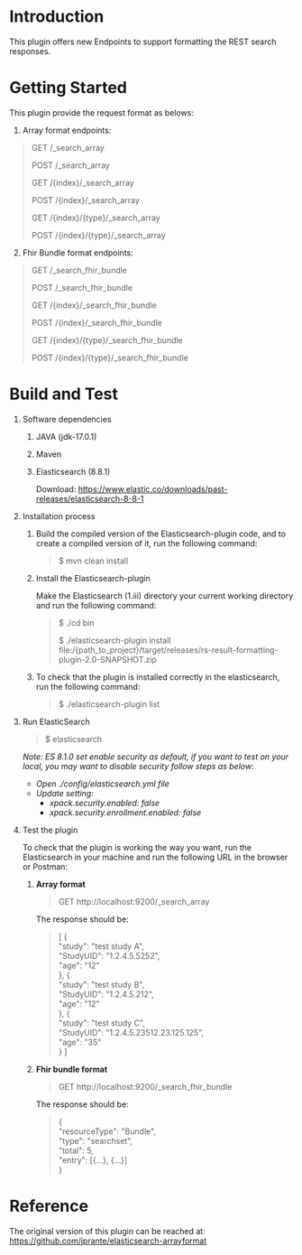 # Introduction 
This plugin offers new Endpoints to support formatting the REST search responses.

# Getting Started
This plugin provide the request format as belows:

1. Array format endpoints:
> GET /_search_array
>
> POST /_search_array
> 
> GET /{index}/_search_array
> 
> POST /{index}/_search_array
> 
> GET /{index}/{type}/_search_array
>
> POST /{index}/{type}/_search_array

2. Fhir Bundle format endpoints:
> GET /_search_fhir_bundle
>
> POST /_search_fhir_bundle
>
> GET /{index}/_search_fhir_bundle
>
> POST /{index}/_search_fhir_bundle
>
> GET /{index}/{type}/_search_fhir_bundle
>
> POST /{index}/{type}/_search_fhir_bundle
# Build and Test
1. Software dependencies 
   1. JAVA (jdk-17.0.1)
   2. Maven
   3. Elasticsearch (8.8.1) 
      
      Download: https://www.elastic.co/downloads/past-releases/elasticsearch-8-8-1

2. Installation process
   1. Build the compiled version of the Elasticsearch-plugin code, and to create a compiled version of it, run the following command:
      > $ mvn clean install
   2. Install the Elasticsearch-plugin

      Make the Elasticsearch (1.iii) directory your current working directory and run the following command:
      > $ ./cd bin
      > 
      > $ ./elasticsearch-plugin install file:/{path_to_project}/target/releases/rs-result-formatting-plugin-2.0-SNAPSHOT.zip
   3. To check that the plugin is installed correctly in the elasticsearch, run the following command:
      > $ ./elasticsearch-plugin list

3. Run ElasticSearch
      > $ elasticsearch

   _Note: ES 8.1.0 set enable security as default, if you want to test on your local, you may want to disable security follow steps as below:_
   
   - _Open ./config/elasticsearch.yml file_
   - _Update setting:_
     - _xpack.security.enabled: false_ 
     - _xpack.security.enrollment.enabled: false_

4. Test the plugin

   To check that the plugin is working the way you want, run the Elasticsearch in your machine and run the following URL in the browser or Postman:
   
   1. **Array format**
      > GET http://localhost:9200/_search_array
   
      The response should be:
      > [
           {\
         "study": "test study A",\
         "StudyUID": "1.2.4.5.5252",\
         "age": "12"\
         },
         {\
         "study": "test study B",\
         "StudyUID": "1.2.4.5.212",\
         "age": "12"\
         },
         {\
         "study": "test study C",\
         "StudyUID": "1.2.4.5.23512.23.125.125",\
         "age": "35"\
         }
         ]

   2. **Fhir bundle format**
      > GET http://localhost:9200/_search_fhir_bundle

      The response should be:
      > {\
      "resourceType": "Bundle",\
      "type": "searchset",\
      "total": 5,\
      "entry": [{...}, {...}]\
      }
# Reference
The original version of this plugin can be reached at: https://github.com/jprante/elasticsearch-arrayformat